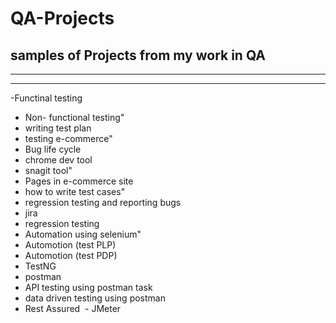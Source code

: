# QA-Projects
samples of Projects from my work in QA 
---
---
---
 -Functinal testing
- Non- functional testing"
- writing test plan 
- testing e-commerce"
- Bug life cycle
- chrome dev tool
- snagit tool"
- Pages in e-commerce site
- how to write test cases"
- regression testing and reporting bugs
- jira 
- regression testing
- Automation using selenium"
- Automotion (test PLP)
- Automotion (test PDP)
- TestNG 
- postman 
- API testing using postman task
- data driven testing using postman
- Rest Assured 
- JMeter
